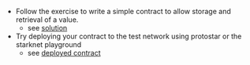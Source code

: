 - Follow the exercise to write a simple contract to allow storage and retrieval of a
  value.
	- see [solution](https://github.com/jobez/CairoBootcamp/commit/18db3ffaf043545e9b4786b7ea2b29b54edf31f9)
- Try deploying your contract to the test network using protostar or the starknet playground
	- see [deployed contract](https://goerli.voyager.online/contract/0x18137afb92758af87b9e25fc7eaef285a96838de5fb2613d474a321791b527b)